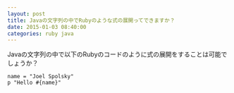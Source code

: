 ```yaml
---
layout: post
title: Javaの文字列の中でRubyのような式の展開ってできますか？
date: 2015-01-03 08:40:00
categories: ruby java
---
```

<p>Javaの文字列の中で以下のRubyのコードのように式の展開をすることは可能でしょうか？</p>

<pre><code>name = "Joel Spolsky"
p "Hello #{name}"
</code></pre>
